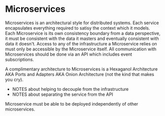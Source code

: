 # Microservices

Microservices is an architectural style for distributed systems.  Each service encapsulates everything required to satisy the context which it models. Each Microservice is its own consistency boundary from a data perspective, it must be consistent with the data it masters and eventually consistent with data it doesn't.  Access to any of the infrastructure a Microservice relies on must only be accessible by the Microservice itself.  All communication with Microservices should be done via an API which includes event subscriptions.  

A complimentary architecture to Microservices is a Hexaganol Architecture AKA Ports and Adapters AKA Onion Architecture (not the kind that makes you cry).  
- NOTES about helping to decouple from the infrastructure
- NOTES about separating the service from the API

Microservice must be able to be deployed independently of other microservices.  
